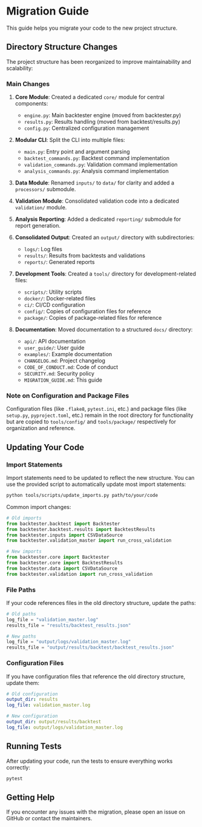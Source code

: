 # Migration Guide

This guide helps you migrate your code to the new project structure.

## Directory Structure Changes

The project structure has been reorganized to improve maintainability and scalability:

### Main Changes

1. **Core Module**: Created a dedicated `core/` module for central components:
   - `engine.py`: Main backtester engine (moved from backtester.py)
   - `results.py`: Results handling (moved from backtest/results.py)
   - `config.py`: Centralized configuration management

2. **Modular CLI**: Split the CLI into multiple files:
   - `main.py`: Entry point and argument parsing
   - `backtest_commands.py`: Backtest command implementation
   - `validation_commands.py`: Validation command implementation
   - `analysis_commands.py`: Analysis command implementation

3. **Data Module**: Renamed `inputs/` to `data/` for clarity and added a `processors/` submodule.

4. **Validation Module**: Consolidated validation code into a dedicated `validation/` module.

5. **Analysis Reporting**: Added a dedicated `reporting/` submodule for report generation.

6. **Consolidated Output**: Created an `output/` directory with subdirectories:
   - `logs/`: Log files
   - `results/`: Results from backtests and validations
   - `reports/`: Generated reports

7. **Development Tools**: Created a `tools/` directory for development-related files:
   - `scripts/`: Utility scripts
   - `docker/`: Docker-related files
   - `ci/`: CI/CD configuration
   - `config/`: Copies of configuration files for reference
   - `package/`: Copies of package-related files for reference

8. **Documentation**: Moved documentation to a structured `docs/` directory:
   - `api/`: API documentation
   - `user_guide/`: User guide
   - `examples/`: Example documentation
   - `CHANGELOG.md`: Project changelog
   - `CODE_OF_CONDUCT.md`: Code of conduct
   - `SECURITY.md`: Security policy
   - `MIGRATION_GUIDE.md`: This guide

### Note on Configuration and Package Files

Configuration files (like `.flake8`, `pytest.ini`, etc.) and package files (like `setup.py`, `pyproject.toml`, etc.) remain in the root directory for functionality but are copied to `tools/config/` and `tools/package/` respectively for organization and reference.

## Updating Your Code

### Import Statements

Import statements need to be updated to reflect the new structure. You can use the provided script to automatically update most import statements:

```bash
python tools/scripts/update_imports.py path/to/your/code
```

Common import changes:

```python
# Old imports
from backtester.backtest import Backtester
from backtester.backtest.results import BacktestResults
from backtester.inputs import CSVDataSource
from backtester.validation_master import run_cross_validation

# New imports
from backtester.core import Backtester
from backtester.core import BacktestResults
from backtester.data import CSVDataSource
from backtester.validation import run_cross_validation
```

### File Paths

If your code references files in the old directory structure, update the paths:

```python
# Old paths
log_file = "validation_master.log"
results_file = "results/backtest_results.json"

# New paths
log_file = "output/logs/validation_master.log"
results_file = "output/results/backtest/backtest_results.json"
```

### Configuration Files

If you have configuration files that reference the old directory structure, update them:

```yaml
# Old configuration
output_dir: results
log_file: validation_master.log

# New configuration
output_dir: output/results/backtest
log_file: output/logs/validation_master.log
```

## Running Tests

After updating your code, run the tests to ensure everything works correctly:

```bash
pytest
```

## Getting Help

If you encounter any issues with the migration, please open an issue on GitHub or contact the maintainers. 